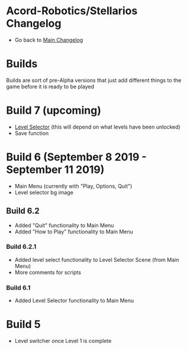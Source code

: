 # Acord-Robotics/Stellarios Changelog
* Go back to [Main Changelog](/stellarios/CHANGELOG)

# Builds
Builds are sort of pre-Alpha versions that just add different things to the game before it is ready to be played

# Build 7 (upcoming)
* [Level Selector](https://learn.unity.com/tutorial/live-sessions-on-ui) (this will depend on what levels have been unlocked)
* Save function

# Build 6 (September 8 2019 - September 11 2019)
* Main Menu (currently with "Play, Options, Quit")
* Level selector bg image

## Build 6.2
* Added "Quit" functionality to Main Menu
* Added "How to Play" functionality to Main Menu

### Build 6.2.1
* Added level select functionality to Level Selector Scene (from Main Menu)
* More comments for scripts

### Build 6.1
* Added Level Selector functionality to Main Menu


# Build 5
* Level switcher once Level 1 is complete
